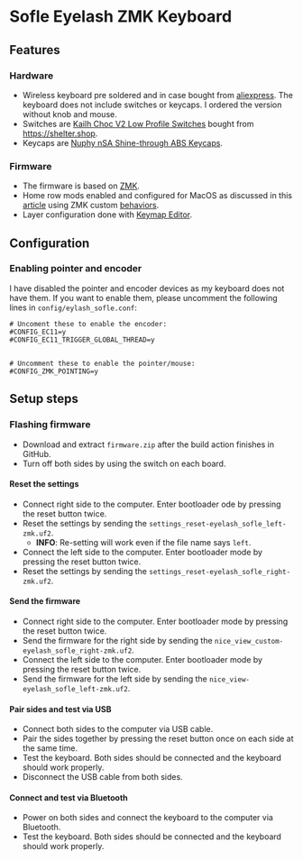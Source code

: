 # Sofle Eyelash ZMK Keyboard

## Features

### Hardware

- Wireless keyboard pre soldered and in case bought from [aliexpress](https://www.aliexpress.com/item/1005008460760903.html?spm=a2g0o.order_list.order_list_main.10.60591802zb4gVf). The keyboard does not include switches or keycaps. I ordered the version without knob and mouse.
- Switches are [Kailh Choc V2 Low Profile Switches](https://www.kailh.net/products/kailh-choc-v2-low-profile-switch-set?variant=43775877972210) bought from <https://shelter.shop>.
- Keycaps are [Nuphy nSA Shine-through ABS Keycaps](https://shelter.shop/products/nuphy-nsa-shine-through-pc-keycaps).

### Firmware

- The firmware is based on [ZMK](https://zmk.dev/).
- Home row mods enabled and configured for MacOS as discussed in this [article](https://precondition.github.io/home-row-mods) using ZMK custom [behaviors](https://zmk.dev/docs/keymaps/behaviors/hold-tap#custom-hold-tap-examples).
- Layer configuration done with [Keymap Editor](https://github.com/nickcoutsos/keymap-editor).

## Configuration

### Enabling pointer and encoder

I have disabled the pointer and encoder devices as my keyboard does not have them. If you want to enable them, please uncomment the following lines in `config/eylash_sofle.conf`:

```
# Uncoment these to enable the encoder:
#CONFIG_EC11=y
#CONFIG_EC11_TRIGGER_GLOBAL_THREAD=y


# Uncomment these to enable the pointer/mouse:
#CONFIG_ZMK_POINTING=y

```

## Setup steps

### Flashing firmware

- Download and extract `firmware.zip` after the build action finishes in GitHub.
- Turn off both sides by using the switch on each board.

#### Reset the settings

- Connect right side to the computer. Enter bootloader ode by pressing the reset button twice.
- Reset the settings by sending the `settings_reset-eyelash_sofle_left-zmk.uf2`.
  - **INFO**: Re-setting will work even if the file name says `left`.
- Connect the left side to the computer. Enter bootloader mode by pressing the reset button twice.
- Reset the settings by sending the `settings_reset-eyelash_sofle_right-zmk.uf2`.

#### Send the firmware

- Connect right side to the computer. Enter bootloader mode by pressing the reset button twice.
- Send the firmware for the right side by sending the `nice_view_custom-eyelash_sofle_right-zmk.uf2`.
- Connect the left side to the computer. Enter bootloader mode by pressing the reset button twice.
- Send the firmware for the left side by sending the `nice_view-eyelash_sofle_left-zmk.uf2`.

#### Pair sides and test via USB

- Connect both sides to the computer via USB cable.
- Pair the sides together by pressing the reset button once on each side at the same time.
- Test the keyboard. Both sides should be connected and the keyboard should work properly.
- Disconnect the USB cable from both sides.

#### Connect and test via Bluetooth

- Power on both sides and connect the keyboard to the computer via Bluetooth.
- Test the keyboard. Both sides should be connected and the keyboard should work properly.
